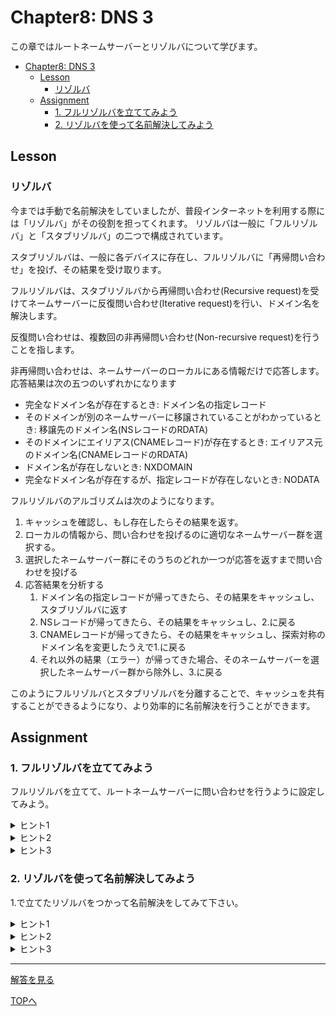 # Chapter8: DNS 3

この章ではルートネームサーバーとリゾルバについて学びます。

- [Chapter8: DNS 3](#chapter8-dns-3)
	- [Lesson](#lesson)
		- [リゾルバ](#リゾルバ)
	- [Assignment](#assignment)
		- [1. フルリゾルバを立ててみよう](#1-フルリゾルバを立ててみよう)
		- [2. リゾルバを使って名前解決してみよう](#2-リゾルバを使って名前解決してみよう)

## Lesson

### リゾルバ

今までは手動で名前解決をしていましたが、普段インターネットを利用する際には「リゾルバ」がその役割を担ってくれます。
リゾルバは一般に「フルリゾルバ」と「スタブリゾルバ」の二つで構成されています。

スタブリゾルバは、一般に各デバイスに存在し、フルリゾルバに「再帰問い合わせ」を投げ、その結果を受け取ります。

フルリゾルバは、スタブリゾルバから再帰問い合わせ(Recursive request)を受けてネームサーバーに反復問い合わせ(Iterative request)を行い、ドメイン名を解決します。

反復問い合わせは、複数回の非再帰問い合わせ(Non-recursive request)を行うことを指します。

非再帰問い合わせは、ネームサーバーのローカルにある情報だけで応答します。応答結果は次の五つのいずれかになります
- 完全なドメイン名が存在するとき: ドメイン名の指定レコード 
- そのドメインが別のネームサーバーに移譲されていることがわかっているとき: 移譲先のドメイン名(NSレコードのRDATA)
- そのドメインにエイリアス(CNAMEレコード)が存在するとき: エイリアス元のドメイン名(CNAMEレコードのRDATA)
- ドメイン名が存在しないとき: NXDOMAIN
- 完全なドメイン名が存在するが、指定レコードが存在しないとき: NODATA

フルリゾルバのアルゴリズムは次のようになります。
1. キャッシュを確認し、もし存在したらその結果を返す。
2. ローカルの情報から、問い合わせを投げるのに適切なネームサーバー群を選択する。
3. 選択したネームサーバー群にそのうちのどれか一つが応答を返すまで問い合わせを投げる
4. 応答結果を分析する
   1.  ドメイン名の指定レコードが帰ってきたら、その結果をキャッシュし、スタブリゾルバに返す
   2.  NSレコードが帰ってきたら、その結果をキャッシュし、2.に戻る
   3.  CNAMEレコードが帰ってきたら、その結果をキャッシュし、探索対称のドメイン名を変更したうえで1.に戻る
   4.  それ以外の結果（エラー）が帰ってきた場合、そのネームサーバーを選択したネームサーバー群から除外し、3.に戻る

このようにフルリゾルバとスタブリゾルバを分離することで、キャッシュを共有することができるようになり、より効率的に名前解決を行うことができます。

## Assignment

### 1. フルリゾルバを立ててみよう
フルリゾルバを立てて、ルートネームサーバーに問い合わせを行うように設定してみよう。
<details>
<summary>ヒント1</summary>
</details>

<details>
<summary>ヒント2</summary>
</details>

<details>
<summary>ヒント3</summary>

</details>

### 2. リゾルバを使って名前解決してみよう
1.で立てたリゾルバをつかって名前解決をしてみて下さい。
<details>
<summary>ヒント1</summary>
</details>

<details>
<summary>ヒント2</summary>
</details>

<details>
<summary>ヒント3</summary>

</details>


***

[解答を見る](../solutions/dhcp/README.md)

[TOPへ](../README.md)
